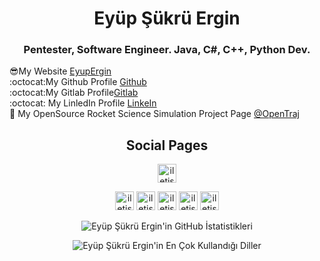 <h1 align="center">Eyüp Şükrü Ergin</h1>
<h3 align="center">Pentester, Software Engineer. Java, C#, C++, Python Dev.</h3>

:sunglasses:My Website [EyupErgin]</br>
:octocat:My Github Profile [Github]</br>
:octocat:My Gitlab Profile[Gitlab]</br> 
:octocat: My LinledIn Profile [LinkeIn]</br>
:rocket: My OpenSource Rocket Science Simulation Project Page [@OpenTraj]</br>

<h2 align="center">Social Pages</h2>
<div align="center">
  <a target="_blank" href="https://github.com/EyupErgin"> <img alt="iletisim | Github"  width="30px" src="https://www.flaticon.com/svg/static/icons/svg/2111/2111432.svg"></a> 
    
  <a target="_blank" href="https://stackoverflow.com/users/14971651/eyup-sukru-ergin"> <img alt="iletisim | StackOwerflov"  width="30px" src="https://iconmonstr.com/wp-content/g/gd/makefg.php?i=../assets/preview/2012/png/iconmonstr-stackoverflow-4.png&r=0&g=0&b=0"></a> 
  <a target="_blank" href="https://www.linkedin.com/in/eyupergin/"> <img alt="iletisim | Linkedin"  width="30px" src="https://www.flaticon.com/svg/static/icons/svg/1384/1384014.svg"></a> 
  <a target="_blank" href="https://twitter.com/"> <img alt="iletisim | Twitter"  width="30px" src="https://www.flaticon.com/svg/static/icons/svg/49/49351.svg"></a> 
  <a target="_blank" href="https://youtube.com/"> <img alt="iletisim | Youtube"  width="30px" src="https://www.flaticon.com/svg/static/icons/svg/49/49411.svg"></a> 
  <a target="_blank" href="https://eyupergin.github.io/"> <img alt="iletisim | Github"  width="30px" src="https://iconmonstr.com/wp-content/g/gd/makefg.php?i=../assets/preview/2012/png/iconmonstr-networking-1.png&r=0&g=0&b=0"></a> 

</div>

<div align="center">
  
![Eyüp Şükrü Ergin'in GitHub İstatistikleri](https://github-readme-stats.vercel.app/api?username=EyupErgin&show_icons=true&theme=dark)

</div>

<div align="center">

![Eyüp Şükrü Ergin'in En Çok Kullandığı Diller](https://github-readme-stats.vercel.app/api/top-langs/?username=EyupErgin&layout=demo&theme=dark)

</div>


[@OpenTraj]: https://gitlab.com/OpenTraj
[Github]: https://github.com/EyupErgin
[Gitlab]: https://gitlab.com/EyupErgin
[LinkeIn]: https://www.linkedin.com/in/eyupergin/
[EyupErgin]: https://eyupergin.github.io/
